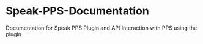 # Speak-PPS-Documentation
Documentation for Speak PPS Plugin and API Interaction with PPS using the plugin
